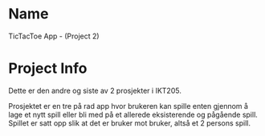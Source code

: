 # Name

TicTacToe App - (Project 2)

# Project Info

Dette er den andre og siste av 2 prosjekter i IKT205.

Prosjektet er en tre på rad app hvor brukeren kan spille enten gjennom å lage et nytt spill eller bli med på et allerede eksisterende og pågående spill.
Spillet er satt opp slik at det er bruker mot bruker, altså et 2 persons spill.
